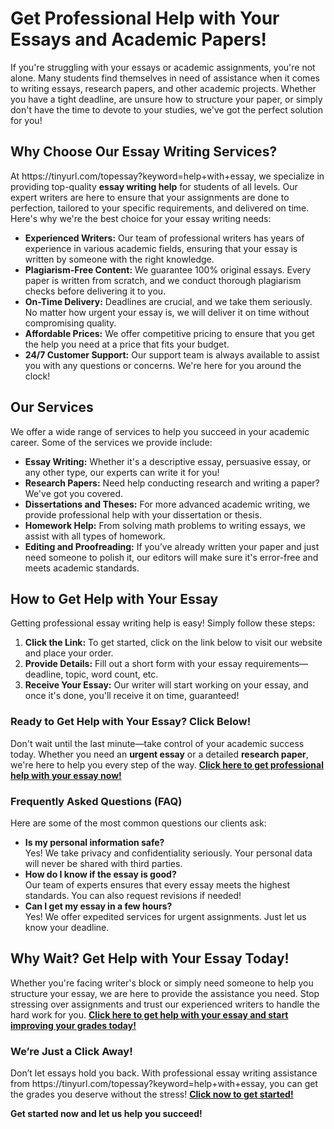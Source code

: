 <h1>Get Professional Help with Your Essays and Academic Papers!</h1>

<p>If you're struggling with your essays or academic assignments, you're not alone. Many students find themselves in need of assistance when it comes to writing essays, research papers, and other academic projects. Whether you have a tight deadline, are unsure how to structure your paper, or simply don't have the time to devote to your studies, we've got the perfect solution for you!</p>

<h2>Why Choose Our Essay Writing Services?</h2>

<p>At https://tinyurl.com/topessay?keyword=help+with+essay, we specialize in providing top-quality <strong>essay writing help</strong> for students of all levels. Our expert writers are here to ensure that your assignments are done to perfection, tailored to your specific requirements, and delivered on time. Here's why we're the best choice for your essay writing needs:</p>

<ul>
  <li><strong>Experienced Writers:</strong> Our team of professional writers has years of experience in various academic fields, ensuring that your essay is written by someone with the right knowledge.</li>
  <li><strong>Plagiarism-Free Content:</strong> We guarantee 100% original essays. Every paper is written from scratch, and we conduct thorough plagiarism checks before delivering it to you.</li>
  <li><strong>On-Time Delivery:</strong> Deadlines are crucial, and we take them seriously. No matter how urgent your essay is, we will deliver it on time without compromising quality.</li>
  <li><strong>Affordable Prices:</strong> We offer competitive pricing to ensure that you get the help you need at a price that fits your budget.</li>
  <li><strong>24/7 Customer Support:</strong> Our support team is always available to assist you with any questions or concerns. We're here for you around the clock!</li>
</ul>

<h2>Our Services</h2>

<p>We offer a wide range of services to help you succeed in your academic career. Some of the services we provide include:</p>

<ul>
  <li><strong>Essay Writing:</strong> Whether it's a descriptive essay, persuasive essay, or any other type, our experts can write it for you!</li>
  <li><strong>Research Papers:</strong> Need help conducting research and writing a paper? We've got you covered.</li>
  <li><strong>Dissertations and Theses:</strong> For more advanced academic writing, we provide professional help with your dissertation or thesis.</li>
  <li><strong>Homework Help:</strong> From solving math problems to writing essays, we assist with all types of homework.</li>
  <li><strong>Editing and Proofreading:</strong> If you’ve already written your paper and just need someone to polish it, our editors will make sure it's error-free and meets academic standards.</li>
</ul>

<h2>How to Get Help with Your Essay</h2>

<p>Getting professional essay writing help is easy! Simply follow these steps:</p>

<ol>
  <li><strong>Click the Link:</strong> To get started, click on the link below to visit our website and place your order.</li>
  <li><strong>Provide Details:</strong> Fill out a short form with your essay requirements—deadline, topic, word count, etc.</li>
  <li><strong>Receive Your Essay:</strong> Our writer will start working on your essay, and once it's done, you'll receive it on time, guaranteed!</li>
</ol>

<h3>Ready to Get Help with Your Essay? Click Below!</h3>

<p>Don't wait until the last minute—take control of your academic success today. Whether you need an <strong>urgent essay</strong> or a detailed <strong>research paper</strong>, we're here to help you every step of the way. <a href="https://tinyurl.com/topessay?keyword=help+with+essay"><strong>Click here to get professional help with your essay now!</strong></a></p>

<h3>Frequently Asked Questions (FAQ)</h3>

<p>Here are some of the most common questions our clients ask:</p>

<ul>
  <li><strong>Is my personal information safe?</strong><br>Yes! We take privacy and confidentiality seriously. Your personal data will never be shared with third parties.</li>
  <li><strong>How do I know if the essay is good?</strong><br>Our team of experts ensures that every essay meets the highest standards. You can also request revisions if needed!</li>
  <li><strong>Can I get my essay in a few hours?</strong><br>Yes! We offer expedited services for urgent assignments. Just let us know your deadline.</li>
</ul>

<h2>Why Wait? Get Help with Your Essay Today!</h2>

<p>Whether you're facing writer's block or simply need someone to help you structure your essay, we are here to provide the assistance you need. Stop stressing over assignments and trust our experienced writers to handle the hard work for you. <a href="https://tinyurl.com/topessay?keyword=help+with+essay"><strong>Click here to get help with your essay and start improving your grades today!</strong></a></p>

<h3>We’re Just a Click Away!</h3>

<p>Don’t let essays hold you back. With professional essay writing assistance from https://tinyurl.com/topessay?keyword=help+with+essay, you can get the grades you deserve without the stress! <a href="https://tinyurl.com/topessay?keyword=help+with+essay"><strong>Click now to get started!</strong></a></p>

<p><strong>Get started now and let us help you succeed!</strong></p>

